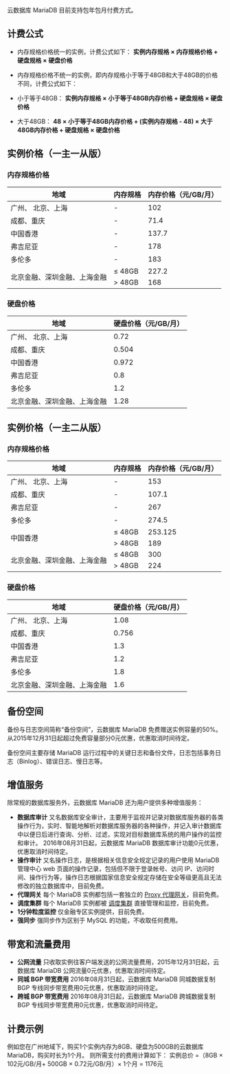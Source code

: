 云数据库 MariaDB 目前支持包年包月付费方式。
## 计费公式
- 内存规格价格统一的实例，计费公式如下：
**实例内存规格 × 内存规格价格 + 硬盘规格 × 硬盘价格**

- 内存规格价格不统一的实例，即内存规格小于等于48GB和大于48GB的价格不同，计费公式如下：
 - 小于等于48GB：
**实例内存规格 × 小于等于48GB内存价格 + 硬盘规格 × 硬盘价格**
 - 大于48GB：
**48 × 小于等于48GB内存价格 + (实例内存规格 - 48) × 大于48GB内存价格 + 硬盘规格 × 硬盘价格**

## 实例价格（一主一从版）
### 内存规格价格
<table>
<thead>
<tr>
<th>地域</th>
<th>内存规格</th>
<th>内存价格（元/GB/月）</th>
</tr>
</thead>
<tbody><tr>
<td>广州、 北京、上海</td>
<td>-</td>
<td>102</td>
</tr>
<tr>
<td>成都、重庆</td>
<td>-</td>
<td>71.4</td>
</tr>
<tr>
<td>中国香港</td>
<td>-</td>
<td>137.7</td>
</tr>
<tr>
<td>弗吉尼亚</td>
<td>-</td>
<td>178</td>
</tr>
<tr>
<td>多伦多</td>
<td>-</td>
<td>183</td>
</tr>
<tr>
<td rowspan = "2">北京金融、深圳金融、上海金融</td>
<td>≤ 48GB</td>
<td>227.2</td>
</tr>
<tr>
<td>&gt; 48GB</td>
<td>168</td>
</tr>
</tbody></table>


### 硬盘价格

| 地域     | 硬盘价格（元/GB/月） |
| -------- | -------- |
|  广州、 北京、上海    | 0.72     |
| 成都、重庆     | 0.504    |
| 中国香港 | 0.972    |
| 弗吉尼亚 | 0.8      |
| 多伦多   | 1.2      |
| 北京金融、深圳金融、上海金融 | 1.28     |


## 实例价格（一主二从版）
### 内存规格价格
<table>
<thead>
<tr>
<th>地域</th>
<th>内存规格</th>
<th>内存价格（元/GB/月）</th>
</tr>
</thead>
<tbody><tr>
<td>广州、 北京、上海</td>
<td>-</td>
<td>153</td>
</tr>
<tr>
<td>成都、重庆</td>
<td>-</td>
<td>107.1</td>
</tr>
<tr>
<td>弗吉尼亚</td>
<td>-</td>
<td>267</td>
</tr>
<tr>
<td>多伦多</td>
<td>-</td>
<td>274.5</td>
</tr>
<tr>
<td rowspan = "2">中国香港</td>
<td>≤ 48GB</td>
<td>253.125</td>
</tr>
<tr>
<td>&gt; 48GB</td>
<td>189</td>
</tr>
<tr>
<td rowspan = "2">北京金融、深圳金融、上海金融</td>
<td>≤ 48GB</td>
<td>300</td>
</tr>
<tr>
<td>&gt; 48GB</td>
<td>224</td>
</tr>
</tbody></table>

### 硬盘价格

| 地域     | 硬盘价格（元/GB/月） |
| -------- | -------- |
| 广州、 北京、上海     | 1.08     |
| 成都、重庆     | 0.756    |
| 中国香港 | 1.3      |
| 弗吉尼亚 | 1.2      |
| 多伦多    | 1.8      |
| 北京金融、深圳金融、上海金融 | 1.6      |

## 备份空间
备份与日志空间简称“备份空间”，云数据库 MariaDB 免费赠送实例容量的50%。从2015年12月31日起超过免费容量部分0元优惠，优惠取消时间待定。

备份空间主要存储 MariaDB 运行过程中的关键日志和备份文件，日志包括事务日志（Binlog）、错误日志、慢日志等。

## 增值服务
除常规的数据库服务外，云数据库 MariaDB 还为用户提供多种增值服务：
- **数据库审计**
又名数据库安全审计，主要用于监视并记录对数据库服务器的各类操作行为，实时、智能地解析对数据库服务器的各种操作，并记入审计数据库中以便日后进行查询、分析、过滤，实现对目标数据库系统的用户操作的监控和审计。
2016年08月31日起，云数据库 MariaDB 数据库审计功能0元优惠，优惠取消时间待定。
- **操作审计**
又名操作日志，是根据相关信息安全规定记录的用户使用 MariaDB 管理中心 web 页面的操作记录，包括但不限于登录帐号、访问 IP、访问时间、操作行为等，操作日志根据国家信息安全规定存储在安全等级更高且无法修改的独立数据库中，目前免费。
- **代理网关**
每个 MariaDB 实例都包括一套独立的 [Proxy 代理网关](https://cloud.tencent.com/document/product/237/1057#.E9.9B.86.E7.BE.A4.E6.9E.B6.E6.9E.84)，目前免费。
- **调度集群**
每个 MariaDB 实例都被 [调度集群](https://cloud.tencent.com/document/product/237/1057#.E9.9B.86.E7.BE.A4.E6.9E.B6.E6.9E.84) 直接管理和监控，目前免费。
- **1分钟粒度监控**
仅金融专区实例提供，目前免费。
- **强同步**
强同步作为区别于 MySQL 的功能，不收取任何费用。

## 带宽和流量费用
- **公网流量**
只收取实例往客户端发送的公网流量费用，2015年12月31日起，云数据库 MariaDB 公网流量0元优惠，优惠取消时间待定。
- **同城 BGP 带宽费用**
2016年08月31日起，云数据库 MariaDB 同城数据复制 BGP 专线同步带宽费用0元优惠，优惠取消时间待定。
- **跨城 BGP 带宽费用**
2016年08月31日起，云数据库 MariaDB 跨城数据复制 BGP 专线同步带宽费用0元优惠，优惠取消时间待定。

## 计费示例
例如您在广州地域下，购买1个实例内存为8GB、硬盘为500GB的云数据库 MariaDB，购买时长为1个月。
则所需支付的费用计算如下：
实例总价 =（8GB × 102元/GB/月+ 500GB × 0.72元/GB/月）× 1个月 = 1176元

